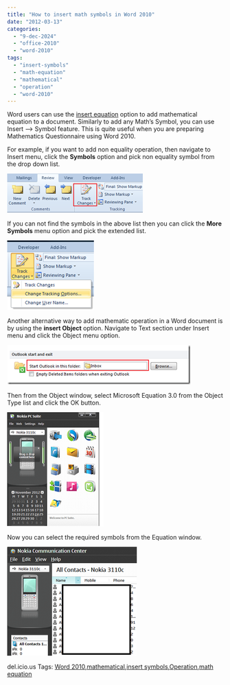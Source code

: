 ```yaml
---
title: "How to insert math symbols in Word 2010"
date: "2012-03-13"
categories: 
  - "9-dec-2024"
  - "office-2010"
  - "word-2010"
tags: 
  - "insert-symbols"
  - "math-equation"
  - "mathematical"
  - "operation"
  - "word-2010"
---
```


Word users can use the [insert equation](http://blogmines.com/blog/2011/12/05/how-to-enable-insert-equation-in-word-2010/) option to add mathematical equation to a document. Similarly to add any Math’s Symbol, you can use Insert –> Symbol feature. This is quite useful when you are preparing Mathematics Questionnaire using Word 2010.

For example, if you want to add non equality operation, then navigate to Insert menu, click the **Symbols** option and pick non equality symbol from the drop down list.

[![insert symbols in Word 2010](images/image_thumb52.png "insert symbols in Word 2010")](http://blogmines.com/blog/wp-content/uploads/2012/03/image52.png)

If you can not find the symbols in the above list then you can click the **More Symbols** menu option and pick the extended list.

[![more symbols in Word 2010](images/image_thumb53.png "more symbols in Word 2010")](http://blogmines.com/blog/wp-content/uploads/2012/03/image53.png)

Another alternative way to add mathematic operation in a Word document is by using the **insert Object** option. Navigate to Text section under Insert menu and click the Object menu option.

[![image](images/image_thumb54.png "image")](http://blogmines.com/blog/wp-content/uploads/2012/03/image54.png)

Then from the Object window, select Microsoft Equation 3.0 from the Object Type list and click the OK button.

[![Insert Microsoft Equation](images/1_image_thumb55.png "Insert Microsoft Equation")](http://blogmines.com/blog/wp-content/uploads/2012/03/image55.png)

Now you can select the required symbols from the Equation window.

[![image](images/1_image_thumb56.png "image")](http://blogmines.com/blog/wp-content/uploads/2012/03/image56.png)

del.icio.us Tags: [Word 2010](http://del.icio.us/popular/Word+2010),[mathematical](http://del.icio.us/popular/mathematical),[insert symbols](http://del.icio.us/popular/insert+symbols),[Operation](http://del.icio.us/popular/Operation),[math equation](http://del.icio.us/popular/math+equation)
